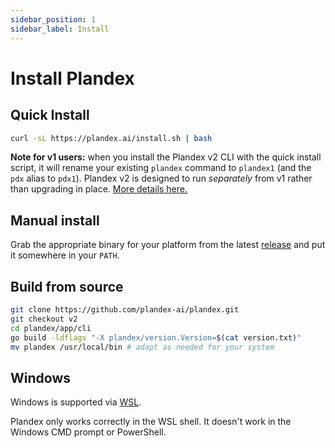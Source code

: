 ```yaml
---
sidebar_position: 1
sidebar_label: Install
---
```


# Install Plandex

## Quick Install

```bash
curl -sL https://plandex.ai/install.sh | bash
```

**Note for v1 users:** when you install the Plandex v2 CLI with the quick install script, it will rename your existing `plandex` command to `plandex1` (and the `pdx` alias to `pdx1`). Plandex v2 is designed to run *separately* from v1 rather than upgrading in place. [More details here.](./upgrading-v1-to-v2.md)

## Manual install

Grab the appropriate binary for your platform from the latest [release](https://github.com/plandex-ai/plandex/releases) and put it somewhere in your `PATH`.

## Build from source

```bash
git clone https://github.com/plandex-ai/plandex.git
git checkout v2
cd plandex/app/cli
go build -ldflags "-X plandex/version.Version=$(cat version.txt)"
mv plandex /usr/local/bin # adapt as needed for your system
```

## Windows

Windows is supported via [WSL](https://learn.microsoft.com/en-us/windows/wsl/about).

Plandex only works correctly in the WSL shell. It doesn't work in the Windows CMD prompt or PowerShell.
